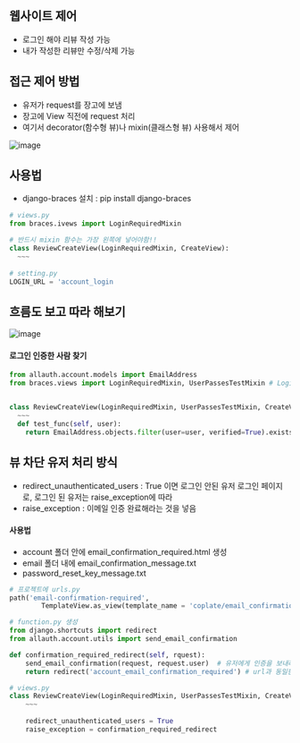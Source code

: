 ## 웹사이트 제어
* 로그인 해야 리뷰 작성 가능
* 내가 작성한 리뷰만 수정/삭제 가능

## 접근 제어 방법
* 유저가 request를 장고에 보냄
* 장고에 View 직전에 request 처리
* 여기서 decorator(함수형 뷰)나 mixin(클래스형 뷰) 사용해서 제어

![image](https://user-images.githubusercontent.com/63588046/182278767-2bd2a516-56f3-425f-88be-f1b76ffab17f.png)


## 사용법
* django-braces 설치 : pip install django-braces
```python
# views.py
from braces.ivews import LoginRequiredMixin

# 반드시 mixin 함수는 가장 왼쪽에 넣어야함!!
class ReviewCreateView(LoginRequiredMixin, CreateView):
  ~~~
  
# setting.py
LOGIN_URL = 'account_login
```

## 흐름도 보고 따라 해보기
![image](https://user-images.githubusercontent.com/63588046/182280529-8a584702-b084-4be0-ae09-465419d79199.png)

#### 로그인 인증한 사람 찾기
```python
from allauth.account.models import EmailAddress
from braces.views import LoginRequiredMixin, UserPassesTestMixin # LoginRequredMixin은 로그인 유무 확인, UserPassesTestMixin은 유저가 이메일 인증 했는지 확인 (test func로 전달해서 확인)


class ReviewCreateView(LoginRequiredMixin, UserPassesTestMixin, CreateView):
  ~~~
  def test_func(self, user):
    return EmailAddress.objects.filter(user=user, verified=True).exists() # boolen 값으로 나옴
```

## 뷰 차단 유저 처리 방식
* redirect_unauthenticated_users : True 이면 로그인 안된 유저 로그인 페이지로, 로그인 된 유저는 raise_exception에 따라
* raise_exception : 이메일 인증 완료해라는 것을 넣음

#### 사용법
* account 폴더 안에 email_confirmation_required.html 생성
* email 폴더 내에 email_confirmation_message.txt
* password_reset_key_message.txt 
```python
# 프로젝트에 urls.py
path('email-confirmation-required', 
        TemplateView.as_view(template_name = 'coplate/email_confirmation_required.html'), name='account_email_confirmation_required'),

# function.py 생성
from django.shortcuts import redirect
from allauth.account.utils import send_email_confirmation

def confirmation_required_redirect(self, rquest):
    send_email_confirmation(request, request.user)  # 유저에게 인증을 보내라
    return redirect('account_email_confirmation_required') # url과 동일한 이름, 인증이 필요한 페이지로 이동시켜줌

# views.py
class ReviewCreateView(LoginRequiredMixin, UserPassesTestMixin, CreateView):
    ~~~
    
    redirect_unauthenticated_users = True
    raise_exception = confirmation_required_redirect

```
